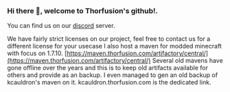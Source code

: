 ### Hi there 👋, welcome to Thorfusion's github!.

You can find us on our [discord](https://discord.gg/ykaB7EnYQj) server.

We have fairly strict licenses on our project, feel free to contact us for a different license for your usecase
I also host a maven for modded minecraft with focus on 1.7.10. [https://maven.thorfusion.com/artifactory/central/](https://maven.thorfusion.com/artifactory/central/) Several old mavens have gone offline over the years and this is to keep old artifacts available for others and provide as an backup. I even managed to gen an old backup of kcauldron's maven on it. kcauldron.thorfusion.com is the dedicated link.

